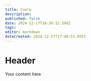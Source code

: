 ```yaml
---
title: Снегр
description: 
published: false
date: 2024-12-17T18:39:12.390Z
tags: 
editor: markdown
dateCreated: 2024-12-17T17:40:53.995Z
---
```


# Header
Your content here